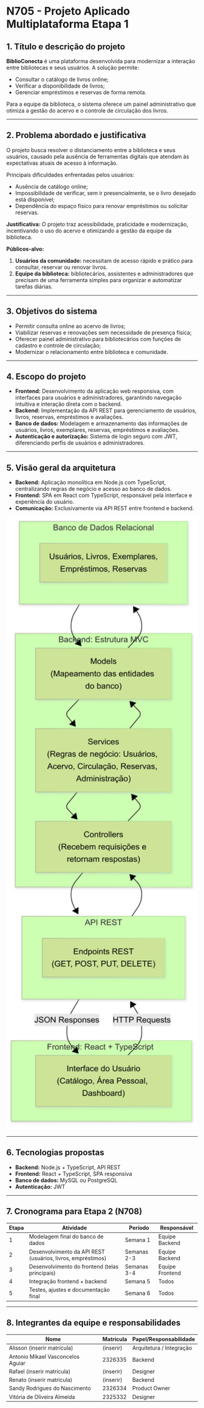 # N705 - Projeto Aplicado Multiplataforma Etapa 1

## 1. Título e descrição do projeto

**BiblioConecta** é uma plataforma desenvolvida para modernizar a interação entre bibliotecas e seus usuários. A solução permite:

- Consultar o catálogo de livros online;
- Verificar a disponibilidade de livros;
- Gerenciar empréstimos e reservas de forma remota.

Para a equipe da biblioteca, o sistema oferece um painel administrativo que otimiza a gestão do acervo e o controle de circulação dos livros.

---

## 2. Problema abordado e justificativa

O projeto busca resolver o distanciamento entre a biblioteca e seus usuários, causado pela ausência de ferramentas digitais que atendam às expectativas atuais de acesso à informação. 

Principais dificuldades enfrentadas pelos usuários:

- Ausência de catálogo online;
- Impossibilidade de verificar, sem ir presencialmente, se o livro desejado está disponível;
- Dependência do espaço físico para renovar empréstimos ou solicitar reservas.

**Justificativa:** O projeto traz acessibilidade, praticidade e modernização, incentivando o uso do acervo e otimizando a gestão da equipe da biblioteca.

**Públicos-alvo:**

1. **Usuários da comunidade:** necessitam de acesso rápido e prático para consultar, reservar ou renovar livros.  
2. **Equipe da biblioteca:** bibliotecários, assistentes e administradores que precisam de uma ferramenta simples para organizar e automatizar tarefas diárias.

---

## 3. Objetivos do sistema

- Permitir consulta online ao acervo de livros;
- Viabilizar reservas e renovações sem necessidade de presença física;
- Oferecer painel administrativo para bibliotecários com funções de cadastro e controle de circulação;
- Modernizar o relacionamento entre biblioteca e comunidade.

---

## 4. Escopo do projeto

- **Frontend:** Desenvolvimento da aplicação web responsiva, com interfaces para usuários e administradores, garantindo navegação intuitiva e interação direta com o backend.  
- **Backend:** Implementação da API REST para gerenciamento de usuários, livros, reservas, empréstimos e avaliações.  
- **Banco de dados:** Modelagem e armazenamento das informações de usuários, livros, exemplares, reservas, empréstimos e avaliações.  
- **Autenticação e autorização:** Sistema de login seguro com JWT, diferenciando perfis de usuários e administradores.  

---

## 5. Visão geral da arquitetura

- **Backend:** Aplicação monolítica em Node.js com TypeScript, centralizando regras de negócio e acesso ao banco de dados.  
- **Frontend:** SPA em React com TypeScript, responsável pela interface e experiência do usuário.  
- **Comunicação:** Exclusivamente via API REST entre frontend e backend.  

<img src="./docs/architecture/architecture.png" alt="Diagrama de Arquitetura" width="600">

---

## 6. Tecnologias propostas

- **Backend:** Node.js + TypeScript, API REST  
- **Frontend:** React + TypeScript, SPA responsiva  
- **Banco de dados:** MySQL ou PostgreSQL  
- **Autenticação:** JWT  

---

## 7. Cronograma para Etapa 2 (N708)

| Etapa | Atividade | Período | Responsável |
|-------|------------|----------|-------------|
| 1 | Modelagem final do banco de dados | Semana 1 | Equipe Backend |
| 2 | Desenvolvimento da API REST (usuários, livros, empréstimos) | Semanas 2-3 | Equipe Backend |
| 3 | Desenvolvimento do frontend (telas principais) | Semanas 3-4 | Equipe Frontend |
| 4 | Integração frontend + backend | Semana 5 | Todos |
| 5 | Testes, ajustes e documentação final | Semana 6 | Todos |

---

## 8. Integrantes da equipe e responsabilidades

| Nome | Matrícula | Papel/Responsabilidade |
|------|-----------|----------------------|
| Alisson (inserir matrícula) | (inserir) | Arquitetura / Integração |
| Antonio Mikael Vasconcelos Aguiar | 2326335 | Backend |
| Rafael (inserir matrícula) | (inserir) | Designer |
| Renato (inserir matrícula) | (inserir) | Backend |
| Sandy Rodrigues do Nascimento | 2326334 | Product Owner |
| Vitória de Oliveira Almeida | 2325332 | Designer |

